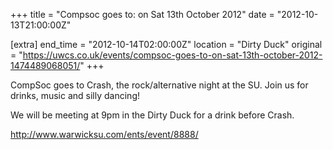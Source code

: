+++
title = "Compsoc goes to: on Sat 13th October 2012"
date = "2012-10-13T21:00:00Z"

[extra]
end_time = "2012-10-14T02:00:00Z"
location = "Dirty Duck"
original = "https://uwcs.co.uk/events/compsoc-goes-to-on-sat-13th-october-2012-1474489068051/"
+++

CompSoc goes to Crash, the rock/alternative night at the SU. Join us for drinks, music and silly dancing\!

We will be meeting at 9pm in the Dirty Duck for a drink before Crash.

http://www.warwicksu.com/ents/event/8888/

